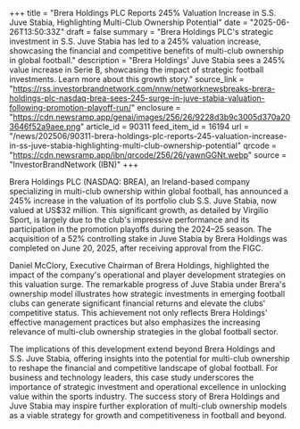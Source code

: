 +++
title = "Brera Holdings PLC Reports 245% Valuation Increase in S.S. Juve Stabia, Highlighting Multi-Club Ownership Potential"
date = "2025-06-26T13:50:33Z"
draft = false
summary = "Brera Holdings PLC's strategic investment in S.S. Juve Stabia has led to a 245% valuation increase, showcasing the financial and competitive benefits of multi-club ownership in global football."
description = "Brera Holdings' Juve Stabia sees a 245% value increase in Serie B, showcasing the impact of strategic football investments. Learn more about this growth story."
source_link = "https://rss.investorbrandnetwork.com/nnw/networknewsbreaks-brera-holdings-plc-nasdaq-brea-sees-245-surge-in-juve-stabia-valuation-following-promotion-playoff-run/"
enclosure = "https://cdn.newsramp.app/genai/images/256/26/9228d3b9c3005d370a203646f52a9aee.png"
article_id = 90311
feed_item_id = 16194
url = "/news/202506/90311-brera-holdings-plc-reports-245-valuation-increase-in-ss-juve-stabia-highlighting-multi-club-ownership-potential"
qrcode = "https://cdn.newsramp.app/ibn/qrcode/256/26/yawnGGNt.webp"
source = "InvestorBrandNetwork (IBN)"
+++

<p>Brera Holdings PLC (NASDAQ: BREA), an Ireland-based company specializing in multi-club ownership within global football, has announced a 245% increase in the valuation of its portfolio club S.S. Juve Stabia, now valued at US$32 million. This significant growth, as detailed by Virgilio Sport, is largely due to the club's impressive performance and its participation in the promotion playoffs during the 2024–25 season. The acquisition of a 52% controlling stake in Juve Stabia by Brera Holdings was completed on June 20, 2025, after receiving approval from the FIGC.</p><p>Daniel McClory, Executive Chairman of Brera Holdings, highlighted the impact of the company's operational and player development strategies on this valuation surge. The remarkable progress of Juve Stabia under Brera's ownership model illustrates how strategic investments in emerging football clubs can generate significant financial returns and elevate the clubs' competitive status. This achievement not only reflects Brera Holdings' effective management practices but also emphasizes the increasing relevance of multi-club ownership strategies in the global football sector.</p><p>The implications of this development extend beyond Brera Holdings and S.S. Juve Stabia, offering insights into the potential for multi-club ownership to reshape the financial and competitive landscape of global football. For business and technology leaders, this case study underscores the importance of strategic investment and operational excellence in unlocking value within the sports industry. The success story of Brera Holdings and Juve Stabia may inspire further exploration of multi-club ownership models as a viable strategy for growth and competitiveness in football and beyond.</p>